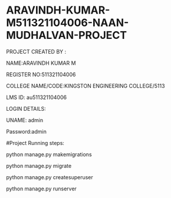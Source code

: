 # ARAVINDH-KUMAR-M511321104006-NAAN-MUDHALVAN-PROJECT

PROJECT CREATED BY : 

   NAME:ARAVINDH KUMAR M

   REGISTER NO:511321104006

   COLLEGE NAME/CODE:KINGSTON ENGINEERING COLLEGE/5113

   LMS ID: au511321104006

   

   
LOGIN DETAILS:


UNAME: admin


Password:admin




#Project Running steps:

python manage.py makemigrations

python manage.py migrate

python manage.py createsuperuser

python manage.py runserver

